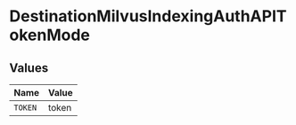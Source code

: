 # DestinationMilvusIndexingAuthAPITokenMode


## Values

| Name    | Value   |
| ------- | ------- |
| `TOKEN` | token   |